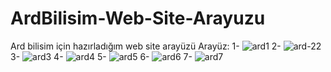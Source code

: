 # ArdBilisim-Web-Site-Arayuzu
Ard bilisim için hazırladığım web site arayüzü
Arayüz:
1- ![ard1](https://github.com/user-attachments/assets/a05121a8-409a-4148-840a-985f5280a887)
2- ![ard-22](https://github.com/user-attachments/assets/b475935e-2c3b-4517-9745-119a483b3877)
3- ![ard3](https://github.com/user-attachments/assets/00901576-a796-4578-95db-ef45ec620b50)
4- ![ard4](https://github.com/user-attachments/assets/bc2eb719-6065-492a-af51-181c92890434)
5- ![ard5](https://github.com/user-attachments/assets/de91b7a9-fc98-4f89-8a26-5b92d83b3e23)
6- ![ard6](https://github.com/user-attachments/assets/088e54e5-90ee-4966-bb0f-293fafa72488)
7- ![ard7](https://github.com/user-attachments/assets/af3a6f24-ff13-477b-abd9-0f9b7a2399ee)



